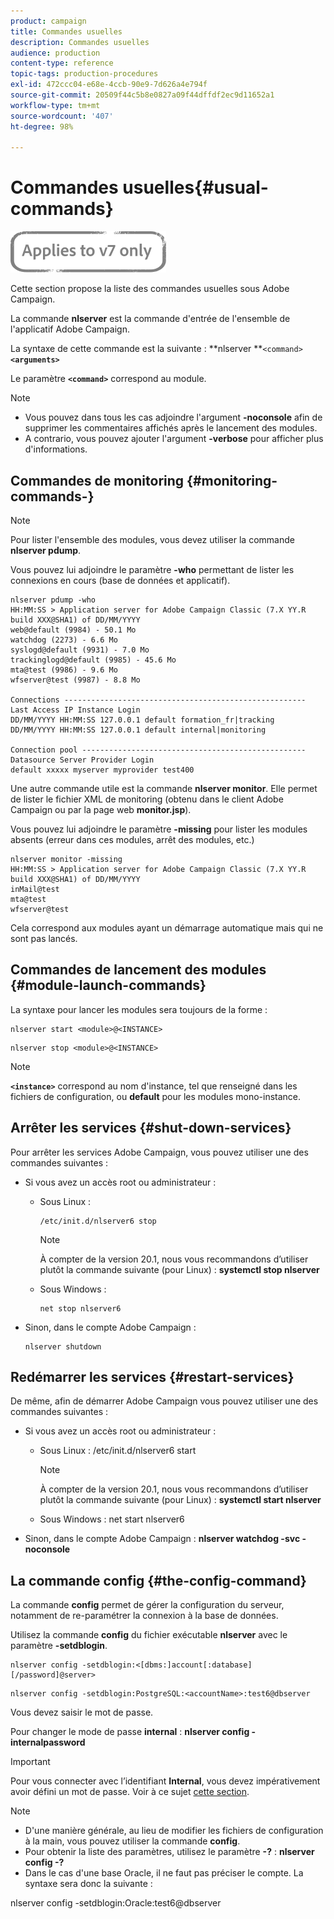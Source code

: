 ```yaml
---
product: campaign
title: Commandes usuelles
description: Commandes usuelles
audience: production
content-type: reference
topic-tags: production-procedures
exl-id: 472ccc04-e68e-4ccb-90e9-7d626a4e794f
source-git-commit: 20509f44c5b8e0827a09f44dffdf2ec9d11652a1
workflow-type: tm+mt
source-wordcount: '407'
ht-degree: 98%

---
```


# Commandes usuelles{#usual-commands}

![](../../assets/v7-only.svg)

Cette section propose la liste des commandes usuelles sous Adobe Campaign.

La commande **nlserver** est la commande d&#39;entrée de l&#39;ensemble de l&#39;applicatif Adobe Campaign.

La syntaxe de cette commande est la suivante : **nlserver **`<command>`****`<arguments>`****

Le paramètre **`<command>`** correspond au module.

>[!NOTE]
>
>* Vous pouvez dans tous les cas adjoindre l&#39;argument **-noconsole** afin de supprimer les commentaires affichés après le lancement des modules.
>* A contrario, vous pouvez ajouter l&#39;argument **-verbose** pour afficher plus d&#39;informations.

>


## Commandes de monitoring {#monitoring-commands-}

>[!NOTE]
>
>Pour lister l&#39;ensemble des modules, vous devez utiliser la commande **nlserver pdump**.

Vous pouvez lui adjoindre le paramètre **-who** permettant de lister les connexions en cours (base de données et applicatif).

```
nlserver pdump -who
HH:MM:SS > Application server for Adobe Campaign Classic (7.X YY.R build XXX@SHA1) of DD/MM/YYYY
web@default (9984) - 50.1 Mo
watchdog (2273) - 6.6 Mo
syslogd@default (9931) - 7.0 Mo
trackinglogd@default (9985) - 45.6 Mo
mta@test (9986) - 9.6 Mo
wfserver@test (9987) - 8.8 Mo

Connections ------------------------------------------------------
Last Access IP Instance Login 
DD/MM/YYYY HH:MM:SS 127.0.0.1 default formation_fr|tracking
DD/MM/YYYY HH:MM:SS 127.0.0.1 default internal|monitoring

Connection pool --------------------------------------------------
Datasource Server Provider Login 
default xxxxx myserver myprovider test400
```

Une autre commande utile est la commande **nlserver monitor**. Elle permet de lister le fichier XML de monitoring (obtenu dans le client Adobe Campaign ou par la page web **monitor.jsp**).

Vous pouvez lui adjoindre le paramètre **-missing** pour lister les modules absents (erreur dans ces modules, arrêt des modules, etc.)

```
nlserver monitor -missing
HH:MM:SS > Application server for Adobe Campaign Classic (7.X YY.R build XXX@SHA1) of DD/MM/YYYY
inMail@test
mta@test
wfserver@test
```

Cela correspond aux modules ayant un démarrage automatique mais qui ne sont pas lancés.

## Commandes de lancement des modules {#module-launch-commands}

La syntaxe pour lancer les modules sera toujours de la forme :

```
nlserver start <module>@<INSTANCE>
```

```
nlserver stop <module>@<INSTANCE>
```

>[!NOTE]
>
>**`<instance>`** correspond au nom d&#39;instance, tel que renseigné dans les fichiers de configuration, ou **default** pour les modules mono-instance.

## Arrêter les services {#shut-down-services}

Pour arrêter les services Adobe Campaign, vous pouvez utiliser une des commandes suivantes :

* Si vous avez un accès root ou administrateur :

   * Sous Linux :

      ```
      /etc/init.d/nlserver6 stop
      ```

      >[!NOTE]
      >
      >À compter de la version 20.1, nous vous recommandons d’utiliser plutôt la commande suivante (pour Linux) : **systemctl stop nlserver**

   * Sous Windows :

      ```
      net stop nlserver6
      ```

* Sinon, dans le compte Adobe Campaign :

   ```
   nlserver shutdown 
   ```

## Redémarrer les services {#restart-services}

De même, afin de démarrer Adobe Campaign vous pouvez utiliser une des commandes suivantes :

* Si vous avez un accès root ou administrateur :

   * Sous Linux : /etc/init.d/nlserver6 start

      >[!NOTE]
      >
      >À compter de la version 20.1, nous vous recommandons d’utiliser plutôt la commande suivante (pour Linux) : **systemctl start nlserver**

   * Sous Windows : net start nlserver6

* Sinon, dans le compte Adobe Campaign : **nlserver watchdog -svc -noconsole**

## La commande config {#the-config-command}

La commande **config** permet de gérer la configuration du serveur, notamment de re-paramétrer la connexion à la base de données.

Utilisez la commande **config** du fichier exécutable **nlserver** avec le paramètre **-setdblogin**.

```
nlserver config -setdblogin:<[dbms:]account[:database][/password]@server>
```

```
nlserver config -setdblogin:PostgreSQL:<accountName>:test6@dbserver
```

Vous devez saisir le mot de passe.

Pour changer le mode de passe **internal** : **nlserver config -internalpassword**

>[!IMPORTANT]
>
>Pour vous connecter avec l’identifiant **Internal**, vous devez impérativement avoir défini un mot de passe. Voir à ce sujet [cette section](../../installation/using/configuring-campaign-server.md#internal-identifier).

>[!NOTE]
>
>* D&#39;une manière générale, au lieu de modifier les fichiers de configuration à la main, vous pouvez utiliser la commande **config**.
>* Pour obtenir la liste des paramètres, utilisez le paramètre **-?** : **nlserver config -?**
>* Dans le cas d&#39;une base Oracle, il ne faut pas préciser le compte. La syntaxe sera donc la suivante :
>
>  nlserver config -setdblogin:Oracle:test6@dbserver
